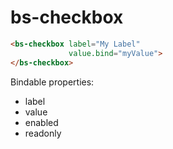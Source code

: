 # bs-checkbox

```html
<bs-checkbox label="My Label"
             value.bind="myValue">
</bs-checkbox>
```

Bindable properties:

- label
- value
- enabled
- readonly